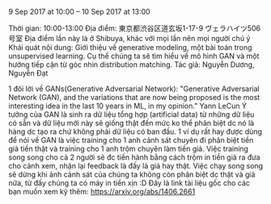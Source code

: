 9 Sep 2017 at 10:00 – 10 Sep 2017 at 13:00

Thời gian: 10:00-13:00
Địa điểm: 東京都渋谷区道玄坂1-17-9 ヴェラハイツ506号室
Địa điểm lần này là ở Shibuya, khác với mọi lần nên mọi người chú ý
Khái quát nội dung:
Giới thiệu về generative modeling, một bài toán trong unsupervised learning. Cụ thể chúng ta sẽ tìm hiểu về mô hình GAN và một hướng tiếp cận từ góc nhìn distribution matching.
Tác giả: Nguyễn Dương, Nguyễn Đạt

1 đôi lời về GANs(Generative Adversarial Network):
"Generative Adversarial Network (GAN), and the variations that are now being proposed is the most interesting idea in the last 10 years in ML, in my opinion." Yann LeCun
Ý tưởng của GAN là sinh ra dữ liệu tổng hợp (artificial data) từ những dữ liệu có sẵn và dữ liệu mới này sẽ giống thật đến mức ko thể phân biệt dc nó là hàng dc tạo ra chứ không phải dữ liệu có ban đầu.
1 ví dụ rất hay được dùng để nói về GAN là việc training cho 1 anh cảnh sát chuyên đi phân biệt tiền giả tiền thật và training cho 1 anh trộm chuyên làm tiền giả. Việc training song song cho cả 2 người sẽ đc tiến hành bằng cách trộm in tiền giả ra đưa cho cảnh xem, nhận lại feedback là đấy là giả hay thật. Việc chạy song song sẽ dừng khi ảnh cảnh sát của chúng ta không còn phân biệt dc thật và giả nữa, từ đấy chúng ta có máy in tiền xịn :D
Đây là link tài liệu gốc cho các bạn muốn xem kỹ thêm:
https://arxiv.org/abs/1406.2661